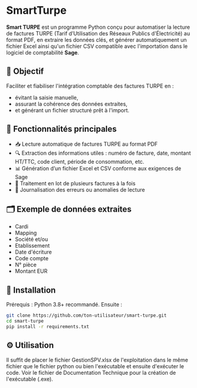 # SmartTurpe

**Smart TURPE** est un programme Python conçu pour automatiser la lecture de factures TURPE (Tarif d’Utilisation des Réseaux Publics d'Électricité) au format PDF, en extraire les données clés, et générer automatiquement un fichier Excel ainsi qu'un fichier CSV compatible avec l'importation dans le logiciel de comptabilité **Sage**.

## 📌 Objectif

Faciliter et fiabiliser l'intégration comptable des factures TURPE en :
- évitant la saisie manuelle,
- assurant la cohérence des données extraites,
- et générant un fichier structuré prêt à l'import.

## 🔧 Fonctionnalités principales

- 📥 Lecture automatique de factures TURPE au format PDF
- 🔍 Extraction des informations utiles : numéro de facture, date, montant HT/TTC, code client, période de consommation, etc.
- 📊 Génération d’un fichier Excel et CSV conforme aux exigences de Sage
- 📁 Traitement en lot de plusieurs factures à la fois
- 🧾 Journalisation des erreurs ou anomalies de lecture

## 🗂️ Exemple de données extraites

- Cardi
- Mapping
- Société et/ou
- Etablissement
- Date d'écriture
- Code compte
- N° pièce
- Montant EUR


## 🚀 Installation

Prérequis : Python 3.8+ recommandé. Ensuite :

```bash
git clone https://github.com/ton-utilisateur/smart-turpe.git
cd smart-turpe
pip install -r requirements.txt
```

## **⚙️ Utilisation**

Il suffit de placer le fichier GestionSPV.xlsx de l'exploitation dans le même fichier que le fichier python ou bien l'exécutable et ensuite d'exécuter le code.
Voir le fichier de Documentation Technique pour la création de l'exécutable (.exe).


